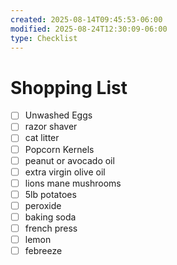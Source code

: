 ```yaml
---
created: 2025-08-14T09:45:53-06:00
modified: 2025-08-24T12:30:09-06:00
type: Checklist
---
```


# Shopping List

- [ ] Unwashed Eggs
- [ ] razor shaver
- [ ] cat litter
- [ ] Popcorn Kernels
- [ ] peanut or avocado oil
- [ ] extra virgin olive oil
- [ ] lions mane mushrooms
- [ ] 5lb potatoes
- [ ] peroxide
- [ ] baking soda
- [ ] french press
- [ ] lemon
- [ ] febreeze
